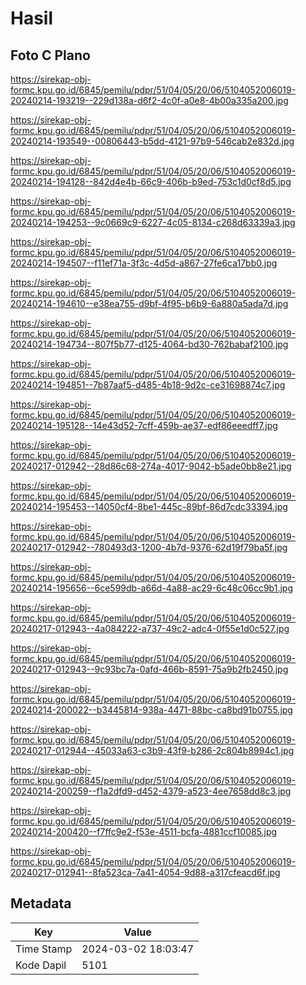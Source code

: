 # Hasil

## Foto C Plano

https://sirekap-obj-formc.kpu.go.id/6845/pemilu/pdpr/51/04/05/20/06/5104052006019-20240214-193219--229d138a-d6f2-4c0f-a0e8-4b00a335a200.jpg

https://sirekap-obj-formc.kpu.go.id/6845/pemilu/pdpr/51/04/05/20/06/5104052006019-20240214-193549--00806443-b5dd-4121-97b9-546cab2e832d.jpg

https://sirekap-obj-formc.kpu.go.id/6845/pemilu/pdpr/51/04/05/20/06/5104052006019-20240214-194128--842d4e4b-66c9-406b-b9ed-753c1d0cf8d5.jpg

https://sirekap-obj-formc.kpu.go.id/6845/pemilu/pdpr/51/04/05/20/06/5104052006019-20240214-194253--9c0669c9-6227-4c05-8134-c268d63339a3.jpg

https://sirekap-obj-formc.kpu.go.id/6845/pemilu/pdpr/51/04/05/20/06/5104052006019-20240214-194507--f11ef71a-3f3c-4d5d-a867-27fe6ca17bb0.jpg

https://sirekap-obj-formc.kpu.go.id/6845/pemilu/pdpr/51/04/05/20/06/5104052006019-20240214-194610--e38ea755-d9bf-4f95-b6b9-6a880a5ada7d.jpg

https://sirekap-obj-formc.kpu.go.id/6845/pemilu/pdpr/51/04/05/20/06/5104052006019-20240214-194734--807f5b77-d125-4064-bd30-762babaf2100.jpg

https://sirekap-obj-formc.kpu.go.id/6845/pemilu/pdpr/51/04/05/20/06/5104052006019-20240214-194851--7b87aaf5-d485-4b18-9d2c-ce31698874c7.jpg

https://sirekap-obj-formc.kpu.go.id/6845/pemilu/pdpr/51/04/05/20/06/5104052006019-20240214-195128--14e43d52-7cff-459b-ae37-edf86eeedff7.jpg

https://sirekap-obj-formc.kpu.go.id/6845/pemilu/pdpr/51/04/05/20/06/5104052006019-20240217-012942--28d86c68-274a-4017-9042-b5ade0bb8e21.jpg

https://sirekap-obj-formc.kpu.go.id/6845/pemilu/pdpr/51/04/05/20/06/5104052006019-20240214-195453--14050cf4-8be1-445c-89bf-86d7cdc33394.jpg

https://sirekap-obj-formc.kpu.go.id/6845/pemilu/pdpr/51/04/05/20/06/5104052006019-20240217-012942--780493d3-1200-4b7d-9376-62d19f79ba5f.jpg

https://sirekap-obj-formc.kpu.go.id/6845/pemilu/pdpr/51/04/05/20/06/5104052006019-20240214-195656--6ce599db-a66d-4a88-ac29-6c48c06cc9b1.jpg

https://sirekap-obj-formc.kpu.go.id/6845/pemilu/pdpr/51/04/05/20/06/5104052006019-20240217-012943--4a084222-a737-49c2-adc4-0f55e1d0c527.jpg

https://sirekap-obj-formc.kpu.go.id/6845/pemilu/pdpr/51/04/05/20/06/5104052006019-20240217-012943--9c93bc7a-0afd-466b-8591-75a9b2fb2450.jpg

https://sirekap-obj-formc.kpu.go.id/6845/pemilu/pdpr/51/04/05/20/06/5104052006019-20240214-200022--b3445814-938a-4471-88bc-ca8bd91b0755.jpg

https://sirekap-obj-formc.kpu.go.id/6845/pemilu/pdpr/51/04/05/20/06/5104052006019-20240217-012944--45033a63-c3b9-43f9-b286-2c804b8994c1.jpg

https://sirekap-obj-formc.kpu.go.id/6845/pemilu/pdpr/51/04/05/20/06/5104052006019-20240214-200259--f1a2dfd9-d452-4379-a523-4ee7658dd8c3.jpg

https://sirekap-obj-formc.kpu.go.id/6845/pemilu/pdpr/51/04/05/20/06/5104052006019-20240214-200420--f7ffc9e2-f53e-4511-bcfa-4881ccf10085.jpg

https://sirekap-obj-formc.kpu.go.id/6845/pemilu/pdpr/51/04/05/20/06/5104052006019-20240217-012941--8fa523ca-7a41-4054-9d88-a317cfeacd6f.jpg


## Metadata

| Key        | Value               |
| ---------- | ------------------- |
| Time Stamp | 2024-03-02 18:03:47 |
| Kode Dapil | 5101                |




